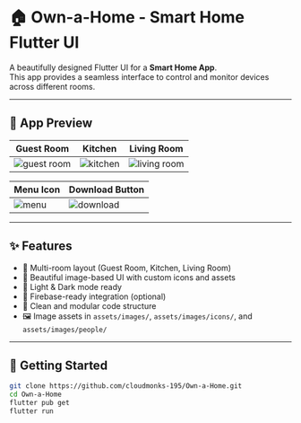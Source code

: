 # 🏠 Own-a-Home - Smart Home Flutter UI

A beautifully designed Flutter UI for a **Smart Home App**.  
This app provides a seamless interface to control and monitor devices across different rooms.

---

## 📱 App Preview

| Guest Room | Kitchen | Living Room |
|------------|---------|--------------|
| ![guest room](assets/images/guest_room.jpg) | ![kitchen](assets/images/kitchen.jpg) | ![living room](assets/images/living_room.jpg) |

| Menu Icon | Download Button |
|-----------|------------------|
| ![menu](assets/images/menu.png) | ![download](assets/images/download.png) |

---

## ✨ Features

- 📱 Multi-room layout (Guest Room, Kitchen, Living Room)
- 🎨 Beautiful image-based UI with custom icons and assets
- 🌙 Light & Dark mode ready
- 🔌 Firebase-ready integration (optional)
- 🧩 Clean and modular code structure
- 🖼️ Image assets in `assets/images/`, `assets/images/icons/`, and `assets/images/people/`

---

## 🚀 Getting Started

```bash
git clone https://github.com/cloudmonks-195/Own-a-Home.git
cd Own-a-Home
flutter pub get
flutter run
